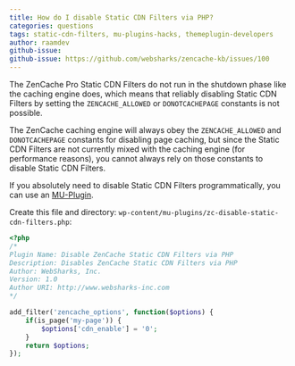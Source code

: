 ```yaml
---
title: How do I disable Static CDN Filters via PHP?
categories: questions
tags: static-cdn-filters, mu-plugins-hacks, themeplugin-developers
author: raamdev
github-issue:
github-issue: https://github.com/websharks/zencache-kb/issues/100
---
```


The ZenCache Pro Static CDN Filters do not run in the shutdown phase like the caching engine does, which means that reliably disabling Static CDN Filters by setting the `ZENCACHE_ALLOWED` or `DONOTCACHEPAGE` constants is not possible.

The ZenCache caching engine will always obey the `ZENCACHE_ALLOWED` and `DONOTCACHEPAGE` constants for disabling page caching, but since the Static CDN Filters are not currently mixed with the caching engine (for performance reasons), you cannot always rely on those constants to disable Static CDN Filters.

If you absolutely need to disable Static CDN Filters programmatically, you can use an [MU-Plugin](http://codex.wordpress.org/Must_Use_Plugins).

Create this file and directory: `wp-content/mu-plugins/zc-disable-static-cdn-filters.php`:

```php
<?php
/*
Plugin Name: Disable ZenCache Static CDN Filters via PHP
Description: Disables ZenCache Static CDN Filters via PHP
Author: WebSharks, Inc.
Version: 1.0
Author URI: http://www.websharks-inc.com
*/

add_filter('zencache_options', function($options) {
    if(is_page('my-page')) {
        $options['cdn_enable'] = '0';
    }
    return $options;
});
```
